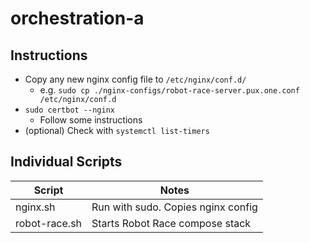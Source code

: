 # orchestration-a

## Instructions

- Copy any new nginx config file to `/etc/nginx/conf.d/`
  - e.g. `sudo cp ./nginx-configs/robot-race-server.pux.one.conf /etc/nginx/conf.d`
- `sudo certbot --nginx`
  - Follow some instructions
- (optional) Check with `systemctl list-timers`

## Individual Scripts

| Script        | Notes                              |
| ------------- | ---------------------------------- |
| nginx.sh      | Run with sudo. Copies nginx config |
| robot-race.sh | Starts Robot Race compose stack    |
